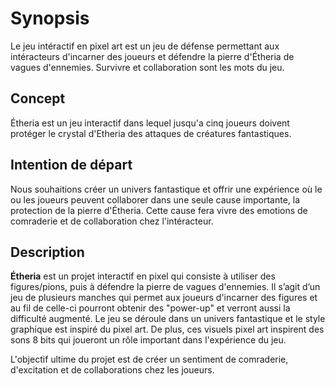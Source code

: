 # Synopsis
Le jeu intéractif en pixel art est un jeu de défense permettant aux intéracteurs d'incarner des joueurs et défendre la pierre d'Étheria de vagues d'ennemies. Survivre et collaboration sont les mots du jeu.

## Concept
Étheria est un jeu interactif dans lequel jusqu'a cinq joueurs doivent protéger le crystal d'Etheria des attaques de créatures fantastiques.

## Intention de départ 
Nous souhaitions créer un univers fantastique et offrir une expérience où le ou les joueurs peuvent collaborer dans une seule cause importante, la protection de la pierre d'Étheria. Cette cause fera vivre des emotions de comraderie et de collaboration chez l'intéracteur.

## Description
**Étheria** est un projet interactif en pixel qui consiste à utiliser des figures/pions, puis à défendre la pierre de vagues d'ennemies. Il s’agit d’un jeu de plusieurs manches qui permet aux joueurs d'incarner des figures et au fil de celle-ci pourront obtenir des "power-up" et verront aussi la difficulté augmenté. Le jeu se déroule dans un univers fantastique et le style graphique est inspiré du pixel art. De plus, ces visuels pixel art inspirent des sons 8 bits qui joueront un rôle important dans l'expérience du jeu.

L'objectif ultime du projet est de créer un sentiment de comraderie, d'excitation et de collaborations chez les joueurs.

<!-- ## Références

* [Concept](https://tim-montmorency.com/582523-gestion/#/contenus/2_scenarisation/10_idee/10_concept/)
* [Motivation](https://tim-montmorency.com/582523-gestion/#/contenus/2_scenarisation/10_idee/30_motivations/)
* [Pitch](https://tim-montmorency.com/582523-gestion/#/contenus/4_faisabilite/20_pitch/) -->
